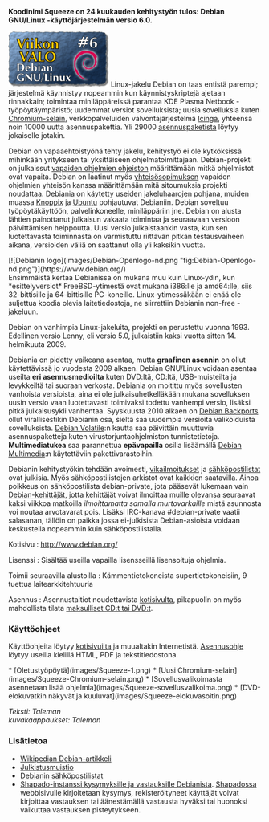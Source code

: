 <!--
Title: Debian GNU/Linux 6.0
Week: 1x06
Number: 6
Date: 2011/02/06
Pageimage: valo6-Debian.png
Tags: Käyttöjärjestelmä
-->
**Koodinimi Squeeze on 24 kuukauden kehitystyön tulos: Debian GNU/Linux
-käyttöjärjestelmän versio 6.0.**

![](images/valo6-Debian.png "fig:Valo6-Debian.png") Linux-jakelu Debian on taas
entistä parempi; järjestelmä käynnistyy nopeammin kun käynnistyskriptejä
ajetaan rinnakkain; toimintaa miniläppäreissä parantaa KDE Plasma
Netbook -työpöytäympäristö; uudemmat versiot sovelluksista; uusia
sovelluksia kuten
[Chromium-selain](http://packages.debian.org/squeeze/chromium-browser),
verkkopalveluiden valvontajärjestelmä
[Icinga](http://packages.debian.org/squeeze/icinga), yhteensä noin 10000
uutta asennuspakettia. Yli 29000
[asennuspaketista](http://www.debian.org/distrib/packages) löytyy
jokaiselle jotakin.

Debian on vapaaehtoistyönä tehty jakelu, kehitystyö ei ole kytköksissä
mihinkään yritykseen tai yksittäiseen ohjelmatoimittajaan.
Debian-projekti on julkaissut [vapaiden ohjelmien
ohjeiston](http://fi.wikipedia.org/wiki/Debianin_vapaiden_ohjelmistojen_ohjeisto)
määrittämään mitkä ohjelmistot ovat vapaita. Debian on laatinut myös
[yhteisösopimuksen](http://www.debian.org/social_contract.fi.html)
vapaiden ohjelmien yhteisön kanssa määrittämään mitä sitoumuksia
projekti noudattaa. Debiania on käytetty useiden jakeluhaarojen pohjana,
muiden muassa [Knoppix](http://www.knopper.net/knoppix/) ja
[Ubuntu](http://ubuntu-fi.org/) pohjautuvat Debianiin. Debian soveltuu
työpöytäkäyttöön, palvelinkoneelle, miniläppäriin jne. Debian on alusta
lähtien painottanut julkaisun vakaata toimintaa ja seuraavaan versioon
päivittämisen helppoutta. Uusi versio julkaistaankin vasta, kun sen
luotettavasta toiminnasta on varmistuttu riittävän pitkän testausvaiheen
aikana, versioiden väliä on saattanut olla yli kaksikin vuotta.

<div class="leftimage" markdown="1">
[![Debianin logo](images/Debian-Openlogo-nd.png "fig:Debian-Openlogo-nd.png")](https://www.debian.org/)
</div>
Ensimmäistä
kertaa Debianissa on mukana muu kuin Linux-ydin, kun *esittelyversiot*
FreeBSD-ytimestä ovat mukana i386:lle ja amd64:lle, siis 32-bittisille
ja 64-bittisille PC-koneille. Linux-ytimessäkään ei enää ole suljettua
koodia olevia laitetiedostoja, ne siirrettiin Debianin non-free
-jakeluun.

Debian on vanhimpia Linux-jakeluita, projekti on perustettu vuonna 1993.
Edellinen versio Lenny, eli versio 5.0, julkaistiin kaksi vuotta sitten
14. helmikuuta 2009.

Debiania on pidetty vaikeana asentaa, mutta **graafinen asennin** on
ollut käytettävissä jo vuodesta 2009 alkaen. Debian GNU/Linux voidaan
asentaa useilta **eri asennusmedioilta** kuten DVD:ltä, CD:ltä,
USB-muisteilta ja levykkeiltä tai suoraan verkosta. Debiania on moitittu
myös sovellusten vanhoista versioista, aina ei ole julkaisuhetkelläkään
mukana sovelluksen uusin versio vaan luotettavasti toimivaksi todettu
vanhempi versio, lisäksi pitkä julkaisusykli vanhentaa. Syyskuusta 2010
alkaen on [Debian Backports](http://backports.debian.org/) ollut
virallisestikin Debianin osa, sieltä saa uudempia versioita
valikoiduista sovelluksista. [Debian
Volatile](http://www.debian.org/volatile/):n kautta saa päivittäin
muuttuvia asennuspaketteja kuten virustorjuntaohjelmiston
tunnistetietoja. **Multimediatukea** saa parannettua **epävapailla**
osilla lisäämällä [Debian Multimedia](http://debian-multimedia.org/):n
käytettäviin pakettivarastoihin.

Debianin kehitystyökin tehdään avoimesti,
[vikailmoitukset](http://www.debian.org/Bugs/) ja
[sähköpostilistat](http://lists.debian.org/) ovat julkisia. Myös
sähköpostilistojen arkistot ovat kaikkien saatavilla. Ainoa poikkeus on
sähköpostilista debian-private, jota pääsevät lukemaan vain
[Debian-kehittäjät](http://www.debian.org/devel/join/index.fi.html),
jotta kehittäjät voivat ilmoittaa muille olevansa seuraavat kaksi
viikkoa matkoilla *ilmoittamatta samalla murtovarkaille* mistä asunnosta
voi noutaa arvotavarat pois. Lisäksi IRC-kanava \#debian-private vaatii
salasanan, tällöin on paikka jossa ei-julkisista Debian-asioista voidaan
keskustella nopeammin kuin sähköpostilistalla.


Kotisivu
:   <http://www.debian.org/>

Lisenssi
:   Sisältää useilla vapailla lisensseillä lisensoituja ohjelmia.

Toimii seuraavilla alustoilla
:   Kämmentietokoneista supertietokoneisiin, 9 tuettua
    laitearkkitehtuuria

Asennus
:   Asennustaltiot noudettavista
    [kotisivulta](http://www.de.debian.org/CD/), pikapuolin on myös
    mahdollista tilata [maksulliset CD:t tai
    DVD:t](http://www.de.debian.org/CD/vendors/).

### Käyttöohjeet

Käyttöohjeita löytyy [kotisivuilta](http://www.debian.org/doc/) ja
muualtakin Internetistä.
[Asennusohje](http://www.debian.org/releases/stable/installmanual)
löytyy useilla kielillä HTML, PDF ja tekstitiedostona.

<div class="psgallery" markdown="1">
* [Oletustyöpöytä](images/Squeeze-1.png)
* [Uusi Chromium-selain](images/Squeeze-Chromium-selain.png)
* [Sovellusvalikoimasta asennetaan lisää ohjelmia](images/Squeeze-sovellusvalikoima.png)
* [DVD-elokuvatkin näkyvät ja kuuluvat](images/Squeeze-elokuvasoitin.png)
</div>

*Teksti: Taleman* <br />
*kuvakaappaukset: Taleman*

### Lisätietoa

-   [Wikipedian Debian-artikkeli](http://fi.wikipedia.org/wiki/Debian)
-   [Julkistusmuistio](http://www.debian.org/releases/stable/releasenotes)
-   [Debianin sähköpostilistat](http://lists.debian.org/)
-   [Shapado-instanssi kysymyksille ja vastauksille
    Debianista](http://ask.debian.net).
    [Shapadossa](http://en.wikipedia.org/wiki/Shapado) webbisivulle
    kirjoitetaan kysymys, rekisteröityneet käyttäjät voivat kirjoittaa
    vastauksen tai äänestämällä vastausta hyväksi tai huonoksi vaikuttaa
    vastauksen pisteytykseen.

